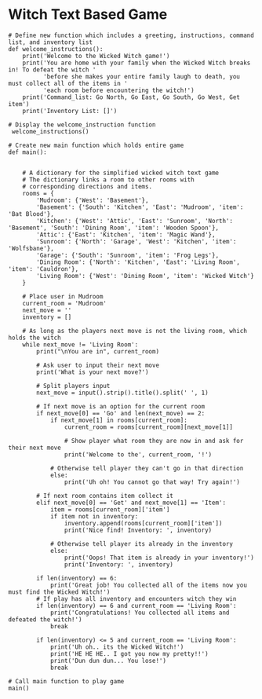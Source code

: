 # Witch Text Based Game

    # Define new function which includes a greeting, instructions, command list, and inventory list
    def welcome_instructions():
        print('Welcome to the Wicked Witch game!')
        print('You are home with your family when the Wicked Witch breaks in! To defeat the witch '
              'before she makes your entire family laugh to death, you must collect all of the items in '
              'each room before encountering the witch!')
        print('Command_list: Go North, Go East, Go South, Go West, Get item')
        print('Inventory List: []')
    
    # Display the welcome_instruction function
     welcome_instructions()

    # Create new main function which holds entire game
    def main():

    
        # A dictionary for the simplified wicked witch text game
        # The dictionary links a room to other rooms with
        # corresponding directions and items.
        rooms = {
            'Mudroom': {'West': 'Basement'},
            'Basement': {'South': 'Kitchen', 'East': 'Mudroom', 'item': 'Bat Blood'},
            'Kitchen': {'West': 'Attic', 'East': 'Sunroom', 'North': 'Basement', 'South': 'Dining Room', 'item': 'Wooden Spoon'},
            'Attic': {'East': 'Kitchen', 'item': 'Magic Wand'},
            'Sunroom': {'North': 'Garage', 'West': 'Kitchen', 'item': 'Wolfsbane'},
            'Garage': {'South': 'Sunroom', 'item': 'Frog Legs'},
            'Dining Room': {'North': 'Kitchen', 'East': 'Living Room', 'item': 'Cauldron'},
            'Living Room': {'West': 'Dining Room', 'item': 'Wicked Witch'}
        }

        # Place user in Mudroom
        current_room = 'Mudroom'
        next_move = ''
        inventory = []

        # As long as the players next move is not the living room, which holds the witch
        while next_move != 'Living Room':
            print("\nYou are in", current_room)

            # Ask user to input their next move
            print('What is your next move?')

            # Split players input
            next_move = input().strip().title().split(' ', 1)

            # If next move is an option for the current room
            if next_move[0] == 'Go' and len(next_move) == 2:
                if next_move[1] in rooms[current_room]:
                    current_room = rooms[current_room][next_move[1]]

                    # Show player what room they are now in and ask for their next move
                    print('Welcome to the', current_room, '!')

                # Otherwise tell player they can't go in that direction
                else:
                    print('Uh oh! You cannot go that way! Try again!')
    
            # If next room contains item collect it
            elif next_move[0] == 'Get' and next_move[1] == 'Item':
                item = rooms[current_room]['item']
                if item not in inventory:
                    inventory.append(rooms[current_room]['item'])
                    print('Nice find! Inventory: ', inventory)

                # Otherwise tell player its already in the inventory
                else:
                    print('Oops! That item is already in your inventory!')
                    print('Inventory: ', inventory)

            if len(inventory) == 6:
                print('Great job! You collected all of the items now you must find the Wicked Witch!')
            # If play has all inventory and encounters witch they win
            if len(inventory) == 6 and current_room == 'Living Room':
                print('Congratulations! You collected all items and defeated the witch!')
                break

            if len(inventory) <= 5 and current_room == 'Living Room':
                print('Uh oh.. its the Wicked Witch!')
                print('HE HE HE.. I got you now my pretty!!')
                print('Dun dun dun... You lose!')
                break

    # Call main function to play game
    main()
